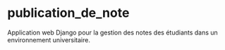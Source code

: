 # publication_de_note
Application web Django pour la gestion des notes des étudiants dans un environnement universitaire.
